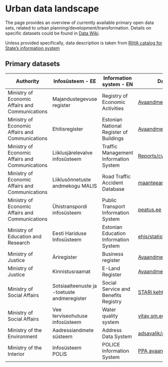 # Urban data landscape 

The page provides an overview of currently available primary open data sets, related to urban planning/development/transformation. Details on specific datasets could be found in [Data Wiki](https://github.com/olexandr7/opendata-urban-ee/wiki). 

Unless provided specifically, data description is taken from [RIHA catalog for State’s information system](https://www.riha.ee/Avaleht)

## Primary datasets
|Authority|Infosüsteem - EE|Information system - EN|Data storage|Data description|
| --- | --- | --- | --- | --- |
|Ministry of Economic Affairs and Communications|Majandustegevuse register|Registry of Economic Activities|[Avaandmed_ettevotjad.xml](https://mtr.mkm.ee/opendata/avaandmed_ettevotjad.xml)|[MTR](https://www.riha.ee/Infos%C3%BCsteemid/Vaata/mtr)|
|Ministry of Economic Affairs and Communications|Ehitisregister|Estonian National Register of Buildings|[Avaandmed EHR](https://avaandmed.ehr.ee/)|[EHR](https://www.riha.ee/Infos%C3%BCsteemid/Vaata/ehr)|
|Ministry of Economic Affairs and Communications|Liiklusjärelevalve infosüsteem|Traffic Management Information System|[Reports/cvs](https://www.liiklusvalve.ee/report/cvs)|[Avaandmed struktuur](https://www.liiklusvalve.ee/avaandmed/struktuur.pdf)|
|Ministry of Economic Affairs and Communications|Liiklusõnnetuste andmekogu MALIS|Road Traffic Accident Database|[maanteeamet/opendata/malis](https://github.com/maanteeamet/opendata/tree/master/MALIS)|[MALIS](https://www.riha.ee/Infos%C3%BCsteemid/Vaata/malis)|
|Ministry of Economic Affairs and Communications|Ühistranspordi infosüsteem|Public Transport Information System|[peatus.ee](http://peatus.ee/gtfs/)|[uhistransport/uhistranspordi-infosusteem](https://www.mnt.ee/et/uhistransport/uhistranspordi-infosusteem)|
|Ministry of Education and Research|Eesti Hariduse Infosüsteem|Estonian Education Information System|[ehis/statistika.html](https://www2.just.ee/ehis/statistika.html)|[EHIS_avaandmed](http://enda.ehis.ee/avaandmed/EHIS_avaandmed.pdf)|
|Ministry of Justice|Äriregister|Business register|[Avaandmed ari](https://avaandmed.rik.ee/andmed/ARIREGISTER/)|[Ariregister](https://www.riha.ee/Infos%C3%BCsteemid/Vaata/arireg)|
|Ministry of Justice|Kinnistusraamat|E-Land Register|[Avaandmed KR](http://avaandmed.rik.ee/andmed/KR/)|[Kinnistusraamat](https://www.riha.ee/Infos%C3%BCsteemid/Vaata/kr)|
|Ministry of Social Affairs|Sotsiaalteenuste ja -toetuste andmeregister|Social Service and Benefits Registry|[STARi kehtivad parameetrid](https://opendata.riik.ee/downloads/parameeter.csv)|[STAR](https://www.riha.ee/Infos%C3%BCsteemid/Vaata/star)|
|Ministry of Social Affairs|Vee terviseohutuse infosüsteem|Water quality system|[vitav.sm.ee](http://vtiav.sm.ee/index.php/?active_tab_id=A)|[vitav.sm.ee](http://vtiav.sm.ee/index.php/?active_tab_id=A)|
|Ministry of the Environment|Aadressiandmete süsteem|Address Data System|[adsavalik/ads](http://xgis.maaamet.ee/adsavalik/ads)|[ADS](https://www.riha.ee/Infos%C3%BCsteemid/Vaata/ads)|
|Ministry of the Interior|Infosüsteem POLIS|POLICE Information System|[PPA avaandmed](https://www.politsei.ee/et/avaandmed)|[Avaandmete Seletuskiri](https://www.politsei.ee/files/Anal%C3%BC%C3%BCs%20ja%20statistika/ppaavaandmeteseletuskiri.pdf?f3ca9bccf9)|
